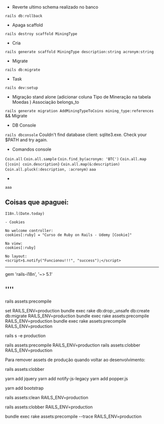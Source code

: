 - Reverte ultimo schema realizado no banco

``` rails db:rollback ```

- Apaga scaffold

``` rails destroy scaffold MiningType ```

- Cria 

``` rails generate scaffold MiningType description:string acronym:string ```

- Migrate

``` rails db:migrate ```

- Task

``` rails dev:setup ```

- Migração stand alone (adicionar coluna Tipo de Mineração na tabela Moedas )
Associação belongs_to

``` rails generate migration AddMiningTypeToCoins mining_type:references ```
&& Migrate

- DB Console

``` rails dbconsole ```
Couldn't find database client: sqlite3.exe. Check your $PATH and try again.

- Comandos console

``` Coin.all ```
``` Coin.all.sample ```
``` Coin.find_by(acronym: 'BTC') ```
``` Coin.all.map {|coin| coin.description} ```
``` Coin.all.map(&:description) ```
``` Coin.all.pluck(:description, :acronym) ```
``` aaa ```

- 

``` aaa ```

## Coisas que apaguei: 

```
I18n.l(Date.today)

- Cookies

No welcome controller:
cookies[:ruby] = "Curso de Ruby on Rails - Udemy [Cookie]"

Na view:
cookies[:ruby]

No layout:
<script>$.notify("Funcionou!!!", "success");</script>
```

---

gem 'rails-i18n', '~> 5.1'

''''
----


rails assets:precompile

set RAILS_ENV=production
bundle exec rake db:drop:_unsafe db:create db:migrate RAILS_ENV=production
bundle exec rake assets:precompile RAILS_ENV=production
bundle exec rake assets:precompile RAILS_ENV=production

rails s -e production

rails assets:precompile RAILS_ENV=production
rails assets:clobber RAILS_ENV=production

Para remover assets de produção quando voltar ao desenvolvimento:

rails assets:clobber

yarn add jquery
yarn add notify-js-legacy
yarn add popper.js

yarn add bootstrap



rails assets:clean RAILS_ENV=production

rails assets:clobber RAILS_ENV=production

bundle exec rake assets:precompile --trace RAILS_ENV=production